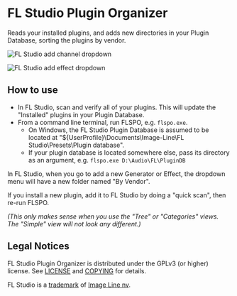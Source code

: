 # FL Studio Plugin Organizer

Reads your installed plugins, and adds new directories in your Plugin Database, sorting the plugins by vendor. 

![FL Studio add channel dropdown](https://www.laurencedougalmyers.net/media/images/flspo_v1.0.0_ss1.png)

![FL Studio add effect dropdown](https://www.laurencedougalmyers.net/media/images/flspo_v1.0.0_ss2.png)

## How to use

- In FL Studio, scan and verify all of your plugins. This will update the "Installed" plugins in your Plugin Database.
- From a command line terminal, run FLSPO, e.g. `flspo.exe`.
  - On Windows, the FL Studio Plugin Database is assumed to be located at "${UserProfile}\Documents\Image-Line\FL Studio\Presets\Plugin database".
  - If your plugin database is located somewhere else, pass its directory as an argument, e.g. `flspo.exe D:\Audio\FL\PluginDB`

In FL Studio, when you go to add a new Generator or Effect, the dropdown menu will have a new folder named "By Vendor".

If you install a new plugin, add it to FL Studio by doing a "quick scan", then re-run FLSPO. 

_(This only makes sense when you use the "Tree" or "Categories" views. The "Simple" view will not look any different.)_

## Legal Notices

FL Studio Plugin Organizer is distributed under the GPLv3 (or higher) license. See [LICENSE](./LICENSE) and [COPYING](./COPYING) for details.

FL Studio is a [trademark](https://trademarks.justia.com/865/96/fl-86596929.html) of [Image Line nv](https://www.image-line.com/).
